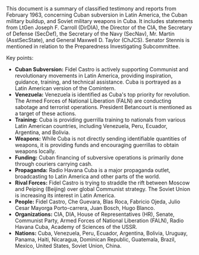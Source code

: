 This document is a summary of classified testimony and reports from February 1963, concerning Cuban subversion in Latin America, the Cuban military buildup, and Soviet military weapons in Cuba. It includes statements from LtGen Joseph F. Carroll (DirDIA), the Director of the CIA, the Secretary of Defense (SecDef), the Secretary of the Navy (SecNav), Mr. Martin (AsstSecState), and General Maxwell D. Taylor (ChJCS). Senator Stennis is mentioned in relation to the Preparedness Investigating Subcommittee.

Key points:

*   **Cuban Subversion:** Fidel Castro is actively supporting Communist and revolutionary movements in Latin America, providing inspiration, guidance, training, and technical assistance. Cuba is portrayed as a Latin American version of the Comintern.
*   **Venezuela:** Venezuela is identified as Cuba's top priority for revolution. The Armed Forces of National Liberation (FALN) are conducting sabotage and terrorist operations. President Betancourt is mentioned as a target of these actions.
*   **Training:** Cuba is providing guerrilla training to nationals from various Latin American countries, including Venezuela, Peru, Ecuador, Argentina, and Bolivia.
*   **Weapons:** While Cuba is not directly sending identifiable quantities of weapons, it is providing funds and encouraging guerrillas to obtain weapons locally.
*   **Funding:** Cuban financing of subversive operations is primarily done through couriers carrying cash.
*   **Propaganda:** Radio Havana Cuba is a major propaganda outlet, broadcasting to Latin America and other parts of the world.
*   **Rival Forces:** Fidel Castro is trying to straddle the rift between Moscow and Peiping (Beijing) over global Communist strategy. The Soviet Union is increasing its interest in Latin America.
*   **People:** Fidel Castro, Che Guevara, Blas Roca, Fabricio Ojeda, Julio Cesar Mayorga Porto-carrera, Juan Bosch, Hugo Blanco.
*   **Organizations:** CIA, DIA, House of Representatives (HR), Senate, Communist Party, Armed Forces of National Liberation (FALN), Radio Havana Cuba, Academy of Sciences of the USSR.
*   **Nations:** Cuba, Venezuela, Peru, Ecuador, Argentina, Bolivia, Uruguay, Panama, Haiti, Nicaragua, Dominican Republic, Guatemala, Brazil, Mexico, United States, Soviet Union, China.
